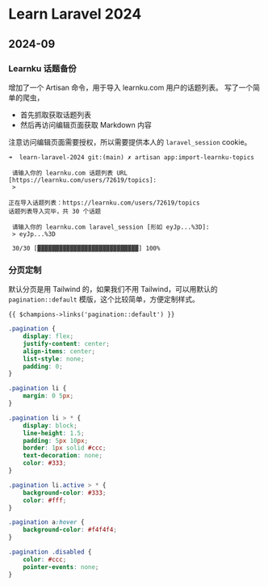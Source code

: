 # Learn Laravel 2024

## 2024-09

### Learnku 话题备份

增加了一个 Artisan 命令，用于导入 learnku.com 用户的话题列表。 写了一个简单的爬虫，

- 首先抓取获取话题列表
- 然后再访问编辑页面获取 Markdown 内容

注意访问编辑页面需要授权，所以需要提供本人的 `laravel_session` cookie。

```
➜  learn-laravel-2024 git:(main) ✗ artisan app:import-learnku-topics

 请输入你的 learnku.com 话题列表 URL [https://learnku.com/users/72619/topics]:
 >

正在导入话题列表：https://learnku.com/users/72619/topics
话题列表导入完毕，共 30 个话题

 请输入你的 learnku.com laravel_session [形如 eyJp...%3D]:
 > eyJp...%3D

 30/30 [▓▓▓▓▓▓▓▓▓▓▓▓▓▓▓▓▓▓▓▓▓▓▓▓▓▓▓▓] 100%
```


### 分页定制
默认分页是用 Tailwind 的，如果我们不用 Tailwind，可以用默认的 `pagination::default` 模版，这个比较简单，方便定制样式。

```
{{ $champions->links('pagination::default') }}
```

```css
.pagination {
    display: flex;
    justify-content: center;
    align-items: center;
    list-style: none;
    padding: 0;
}

.pagination li {
    margin: 0 5px;
}

.pagination li > * {
    display: block;
    line-height: 1.5;
    padding: 5px 10px;
    border: 1px solid #ccc;
    text-decoration: none;
    color: #333;
}

.pagination li.active > * {
    background-color: #333;
    color: #fff;
}

.pagination a:hover {
    background-color: #f4f4f4;
}

.pagination .disabled {
    color: #ccc;
    pointer-events: none;
}
```
